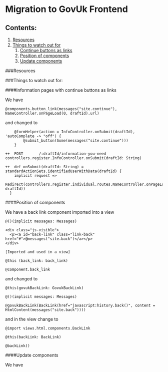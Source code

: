 
# Migration to GovUk Frontend

## Contents:
1. [Resources](#resources)
1. [Things to watch out for](#things-to-watch-out-for)
    1. [Continue buttons as links](#information-pages-with-continue-buttons-as-links)
    1. [Position of components](#position-of-components)
    1. [Update components](#update-components)

###Resources


###Things to watch out for:

####Information pages with continue buttons as links

We have
```aidl
@components.button_link(messages("site.continue"), NameController.onPageLoad(0, draftId).url)
```
and changed to
```aidl
    @formHelper(action = InfoController.onSubmit(draftId), 'autoComplete -> "off") {
        @submit_button(Some(messages("site.continue")))
    }
    
++  POST       /:draftId/information-you-need               controllers.register.InfoController.onSubmit(draftId: String)

++  def onSubmit(draftId: String) = standardActionSets.identifiedUserWithData(draftId) {
    implicit request =>
      Redirect(controllers.register.individual.routes.NameController.onPageLoad(0, draftId))
  }
```

####Position of components

We have a back link component imported into a view
```aidl
@()(implicit messages: Messages)

<div class="js-visible">
  <p><a id="back-link" class="link-back" href="#">@messages("site.back")</a></p>
</div>

[Imported and used in a view]

@this (back_link: back_link)

@component.back_link
```

and changed to
```aidl
@this(govukBackLink: GovukBackLink)

@()(implicit messages: Messages)

@govukBackLink(BackLink(href="javascript:history.back()", content = HtmlContent(messages("site.back"))))
```
and in the view change to
```aidl
@import views.html.components.BackLink

@this(backLink: BackLink)

@backLink()
```

####Update components

We have